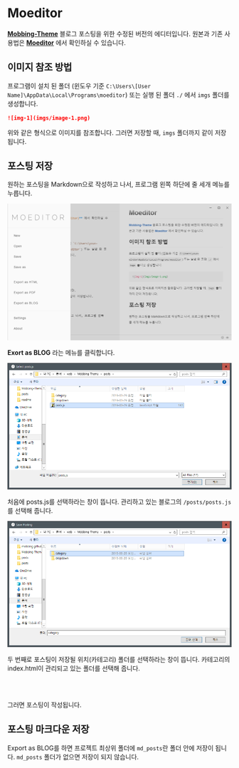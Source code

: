 # Moeditor
**[Mobbing-Theme](https://github.com/mobbing/Mobbing-Theme)** 블로그 포스팅을 위한 수정된 버전의 에디터입니다. 원본과 기존 사용법은 **[Moeditor](https://github.com/Moeditor/Moeditor)** 에서 확인하실 수 있습니다.

## 이미지 참조 방법
프로그램이 설치 된 폴더 (윈도우 기준 `C:\Users\[User Name]\AppData\Local\Programs\moeditor`) 또는 실행 된 폴더 `./` 에서 `imgs` 폴더를 생성합니다.

```md
![img-1](imgs/image-1.png)
```

위와 같은 형식으로 이미지를 참조합니다.
그러면 저장할 때, `imgs` 폴더까지 같이 저장됩니다.

## 포스팅 저장
원하는 포스팅을 Markdown으로 작성하고 나서, 프로그램 왼쪽 하단에 줄 세개 메뉴를 누릅니다.

![imgs-1](imgs/image-1.png)

**Exort as BLOG** 라는 메뉴를 클릭합니다.

![imgs-2](imgs/image-2.png)

처음에 posts.js를 선택하라는 창이 뜹니다. 관리하고 있는 블로그의 `/posts/posts.js`를 선택해 줍니다.

![imgs-3](imgs/image-3.png)

두 번째로 포스팅이 저장될 위치(카테고리) 폴더를 선택하라는 창이 뜹니다. 카테고리의 index.html이 관리되고 있는 폴더를 선택해 줍니다.

<br><br>

그러면 포스팅이 작성됩니다.


## 포스팅 마크다운 저장

Export as BLOG를 하면 프로젝트 최상위 폴더에 `md_posts`란 폴더 안에 저장이 됩니다. `md_posts` 폴더가 없으면 저장이 되지 않습니다.
